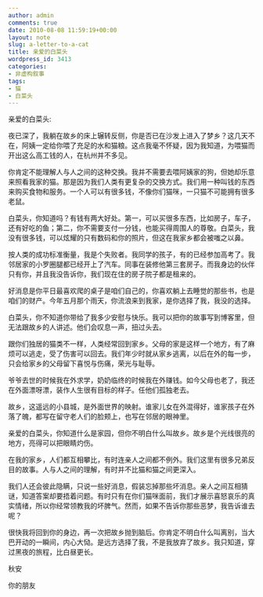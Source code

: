 ```yaml
---
author: admin
comments: true
date: 2010-08-08 11:59:19+00:00
layout: note
slug: a-letter-to-a-cat
title: 亲爱的白菜头
wordpress_id: 3413
categories:
- 非虚构叙事
tags:
- 猫
- 白菜头
---
```


亲爱的白菜头:

夜已深了，我躺在故乡的床上辗转反侧，你是否已在沙发上进入了梦乡？这几天不在，阿姨一定给你喂了充足的水和猫粮。这点我毫不怀疑，因为我知道，为喂猫而开出这么高工钱的人，在杭州并不多见。

你肯定不能理解人与人之间的这种交换。我并不需要去喂阿姨家的狗，但她却乐意来照看我家的猫。那是因为我们人类有更复杂的交换方式。我们用一种叫钱的东西来购买食物和服务。一个人可以有很多钱，不像你们猫咪，一只猫不可能拥有很多老鼠。

白菜头，你知道吗？有钱有两大好处。第一，可以买很多东西，比如房子，车子，还有好吃的鱼；第二，你不需要支付一分钱，也能买得周围人的尊敬。白菜头，我没有很多钱，可以炫耀的只有数码和你的照片，但这在我家乡都会被嗤之以鼻。

按人类的成功标准衡量，我是个失败者。我同学的孩子，有的已经参加高考了。我邻居家的小罗圈腿都已经开上了汽车。同事在装修他第三套房子。而我身边的伙伴只有你，并且我没告诉你，我们现在住的房子院子都是租来的。

好消息是你平日最喜欢爬的桌子是咱们自己的，你喜欢躺上去睡觉的那些书，也是咱们的财产。今年五月那个雨天，你流浪来到我家，是你选择了我，我没的选择。

白菜头，你不知道你带给了我多少安慰与快乐。我可以把你的故事写到博客里，但无法跟故乡的人讲述。他们会叹息一声，扭过头去。

跟你们独居的猫类不一样，人类经常回到家乡。父母的家是这样一个地方，有了麻烦可以逃走，受了伤害可以回去。我们年少时就从家乡逃离，以后在外的每一步，只会给家乡的父母留下喜悦与伤痛，荣光与耻辱。

爷爷去世的时候我在外求学，奶奶临终的时候我在外赚钱。如今父母也老了，我还在外面漂呀漂，装作人生很有目标的样子。任他们孤独老去。

故乡，这遥远的小县城，是外面世界的映射。谁家儿女在外混得好，谁家孩子在外落了魄，都写在留守老人们的脸颊上，也写在邻居的眼神里。

亲爱的白菜头，你知道什么是家园，但你不明白什么叫故乡。故乡是个光线很亮的地方，亮得可以把眼睛灼伤。

在我的家乡，人们都互相攀比，有时连亲人之间都不例外。我们这里有很多兄弟反目的故事。人与人之间的理解，有时并不比猫和猫之间更深入。

我们人还会彼此隐瞒，只说一些好消息，假装忘掉那些坏消息。亲人之间互相猜谜，知道答案却要捂着问题。有时只有在你们猫咪面前，我们才展示喜怒哀乐的真实情绪，所以你经常领教我的坏脾气。然而，如果不告诉你那些恶梦，我告诉谁去呢？

很快我将回到你的身边，再一次把故乡抛到脑后。你肯定不明白什么叫离别，当大巴开动的一瞬间，内心大恸。是远方选择了我，不是我放弃了故乡。我只知道，穿过黑夜的旅程，比白昼更长。

秋安

你的朋友
